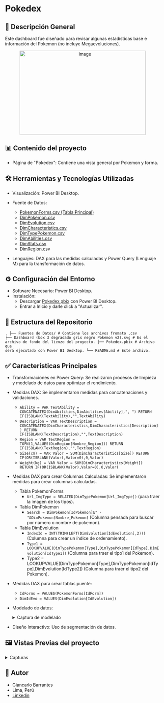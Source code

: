 # Pokedex


## 📃 Descripción General
Este dashboard fue diseñado para revisar algunas estadísticas base e información del Pokemon (no incluye Megaevoluciones).

<p align="center"><img width="411" height="273" alt="image" src="https://github.com/user-attachments/assets/75cdc45d-6a51-4818-8bf2-22fe329b0515" /></p>

## 📊 Contenido del proyecto
- Página de "Pokedex": Contiene una vista general por Pokemon y forma.


## 🛠️ Herramientas y Tecnologías Utilizadas
- Visualización: Power BI Desktop.
- Fuente de Datos:
  - [PokemonForms.csv (Tabla Principal)](https://raw.githubusercontent.com/Gbarrantes25/Pokedex-PowerBI/refs/heads/main/Fuente%20de%20Datos/PokemonForms.csv)
  - [DimPokemon.csv](https://raw.githubusercontent.com/Gbarrantes25/Pokedex-PowerBI/refs/heads/main/Fuente%20de%20Datos/DimPokemon.csv)
  - [DimEvolution.csv](https://raw.githubusercontent.com/Gbarrantes25/Pokedex-PowerBI/refs/heads/main/Fuente%20de%20Datos/DimEvolution.csv)
  - [DimCharacteristics.csv](https://raw.githubusercontent.com/Gbarrantes25/Pokedex-PowerBI/refs/heads/main/Fuente%20de%20Datos/DimCharacteristics.csv)
  - [DimTypePokemon.csv](https://raw.githubusercontent.com/Gbarrantes25/Pokedex-PowerBI/refs/heads/main/Fuente%20de%20Datos/DimTypePokemon.csv)
  - [DimAbilities.csv](https://raw.githubusercontent.com/Gbarrantes25/Pokedex-PowerBI/refs/heads/main/Fuente%20de%20Datos/DimAbilities.csv)
  - [DimStats.csv](https://raw.githubusercontent.com/Gbarrantes25/Pokedex-PowerBI/refs/heads/main/Fuente%20de%20Datos/DimStats.csv)
  - [DimRegion.csv](https://raw.githubusercontent.com/Gbarrantes25/Pokedex-PowerBI/refs/heads/main/Fuente%20de%20Datos/DimRegion.csv)
 
    
- Lenguajes: DAX para las medidas calculadas y Power Query (Lenguaje M) para la transformación de datos.


## ⚙️ Configuración del Entorno
- Software Necesario: Power BI Desktop.
- Instalación:
  - Descargar [Pokedex.pbix](https://github.com/Gbarrantes25/Pokedex-PowerBI/blob/main/Pokedex.pbix) con Power BI Desktop.
  - Entrar a Inicio y darle click a "Actualizar".


## 📂 Estructura del Repositorio
<code>.
  ├── Fuentes de Datos/                                         # Contiene los archivos fromato .csv
  ├── Dashboard (box 3 degradado gris negro Pokemon v2).svg     # Es el archivo de fondo del lienzo del proyecto.
  ├── Pokedex.pbix                                              # Archivo que será ejecutado con Power BI Desktop.
  └── README.md                                                 # Este archivo.
</code>


## ✅ Características Principales
- Transformaciones en Power Query: Se realizaron procesos de limpieza y modelado de datos para optimizar el rendimiento.
- Medidas DAX: Se implementaron medidas para concatenaciones y validaciones.
  - <code>Ability = 
            VAR TextAbility = CONCATENATEX(DimAbilities,DimAbilities[Ability],", ")
            RETURN
              IF(ISBLANK(TextAbility),"",TextAbility)
    </code>
  - <code>Description = 
            VAR TextDescription = CONCATENATEX(DimCharacteristics,DimCharacteristics[Description])
            RETURN
              IF(ISBLANK(TextDescription),"",TextDescription)
    </code>
  - <code>Region = 
            VAR TextRegion = TOPN(1,VALUES(DimRegion[Nombre_Region]))
            RETURN 
              IF(ISBLANK(TextRegion),"",TextRegion)
    </code>
  - <code>Size(cm) = 
            VAR Valor = SUM(DimCharacteristics[Size])
            RETURN
              IF(OR(ISBLANK(Valor),Valor=0),0,Valor)
    </code>
  - <code>Weight(kg) = 
            VAR Valor = SUM(DimCharacteristics[Weight])
            RETURN
              IF(OR(ISBLANK(Valor),Valor=0),0,Valor)
    </code>
  
- Medidas DAX para crear Columnas Calculadas: Se implementaron medidas para crear columnas calculadas.
  - Tabla PokemonForms
    - <code>Url_ImgType = RELATED(DimTypePokemon[Url_ImgType])</code> (para traer la imagen de los tipos).
  - Tabla DimPokemon
    - <code>Search = DimPokemon[IdPokemon]&" - "&DimPokemon[Nombre_Pokemon]</code> (Columna pensada para buscar por número o nombre de pokemon).
  - Tabla DimEvolution
    - <code>IndexId = INT(TRIM(LEFT(DimEvolution[IdEvolution],2)))</code> (Columna para crear un índice de ordenamiento).
    - <code>Type1 = LOOKUPVALUE(DimTypePokemon[Type],DimTypePokemon[IdType],DimEvolution[IdType1])</code> (Columna para traer el tipo1 del Pokemon).
    - <ode>Type2 = LOOKUPVALUE(DimTypePokemon[Type],DimTypePokemon[IdType],DimEvolution[IdType2])</code> (Columna para traer el tipo2 del Pokemon).

- Medidas DAX para crear tablas puente:
  - <code>IdForms = VALUES(PokemonForms[IdForm])</code>
  - <code>DimIdEvo = VALUES(DimEvolution[IdEvolution])</code>

- Modelado de datos:
  <details>
    <summary>Captura de modelado</summary>
      <img width="1757" height="943" alt="image" src="https://github.com/user-attachments/assets/da19a84e-88a7-4846-9e84-6da611bf5958" />
  </details>
  
- Diseño Interactivo: Uso de segmentación de datos.


## 🖼️ Vistas Previas del proyecto
<details>
  <summary>Capturas</summary>

  ![Animation2](https://github.com/user-attachments/assets/9eb48803-4d08-467a-b096-ec5befa93ece)


  ![Animation3](https://github.com/user-attachments/assets/20ed72ca-0917-4978-9796-440cf7599d74)


</details>


## 👤 Autor
- Giancarlo Barrantes
- Lima, Perú
- [Linkedin](https://www.linkedin.com/in/gb25/)
